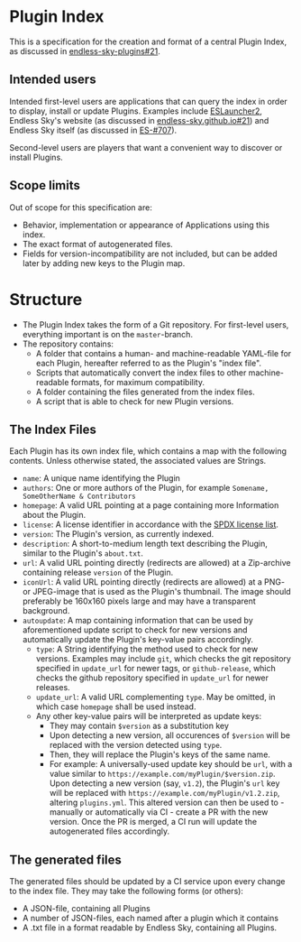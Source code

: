# Plugin Index

This is a specification for the creation and format of a central Plugin Index, as discussed in [endless-sky-plugins#21](https://github.com/EndlessSkyCommunity/endless-sky-plugins/pull/21).

## Intended users

Intended first-level users are applications that can query the index in order to display, install or update Plugins. Examples include [ESLauncher2](https://github.com/EndlessSkyCommunity/ESLauncher2/), Endless Sky's website (as discussed in [endless-sky.github.io#21](https://github.com/endless-sky/endless-sky.github.io/pull/21)) and Endless Sky itself (as discussed in [ES-#707](https://github.com/endless-sky/endless-sky/issues/707)).

Second-level users are players that want a convenient way to discover or install Plugins.

## Scope limits

Out of scope for this specification are:
- Behavior, implementation or appearance of Applications using this index.
- The exact format of autogenerated files.
- Fields for version-incompatibility are not included, but can be added later by adding new keys to the Plugin map.


# Structure

- The Plugin Index takes the form of a Git repository. For first-level users, everything important is on the `master`-branch.
- The repository contains:
  - A folder that contains a human- and machine-readable YAML-file for each Plugin, hereafter referred to as the Plugin's "index file".
  - Scripts that automatically convert the index files to other machine-readable formats, for maximum compatibility.
  - A folder containing the files generated from the index files.
  - A script that is able to check for new Plugin versions.

## The Index Files

Each Plugin has its own index file, which contains a map with the following contents. Unless otherwise stated, the associated values are Strings.

- `name`: A unique name identifying the Plugin
- `authors`: One or more authors of the Plugin, for example `Somename, SomeOtherName & Contributors`
- `homepage`: A valid URL pointing at a page containing more Information about the Plugin.
- `license`: A license identifier in accordance with the [SPDX license list](https://spdx.org/licenses/).
- `version`: The Plugin's version, as currently indexed.
- `description`:  A short-to-medium length text describing the Plugin, similar to the Plugin's `about.txt`.
- `url`: A valid URL pointing directly (redirects are allowed) at a Zip-archive containing release `version` of the Plugin.
- `iconUrl`: A valid URL pointing directly (redirects are allowed) at a PNG- or JPEG-image that is used as the Plugin's thumbnail. The image should preferably be 160x160 pixels large and may have a transparent background.
- `autoupdate`: A map containing information that can be used by aforementioned update script to check for new versions and automatically update the Plugin's key-value pairs accordingly.
  - `type`: A String identifying the method used to check for new versions. Examples may include `git`, which checks the git repository specified in `update_url` for newer tags, or `github-release`, which checks the github repository specified in `update_url` for newer releases.
  - `update_url`: A valid URL complementing `type`. May be omitted, in which case `homepage` shall be used instead.
  - Any other key-value pairs will be interpreted as update keys:
    - They may contain `$version` as a substitution key
    - Upon detecting a new version, all occurences of `$version` will be replaced with the version detected using `type`.
    - Then, they will replace the Plugin's keys of the same name.
    - For example: A universally-used update key should be `url`, with a value similar to `https://example.com/myPlugin/$version.zip`. Upon detecting a new version (say, `v1.2`), the Plugin's `url` key will be replaced with `https://example.com/myPlugin/v1.2.zip`, altering `plugins.yml`. This altered version can then be used to - manually or automatically via CI - create a PR with the new version. Once the PR is merged, a CI run will update the autogenerated files accordingly.
    
## The generated files

The generated files should be updated by a CI service upon every change to the index file. They may take the following forms (or others):
- A JSON-file, containing all Plugins
- A number of JSON-files, each named after a plugin which it contains
- A .txt file in a format readable by Endless Sky, containing all Plugins.

